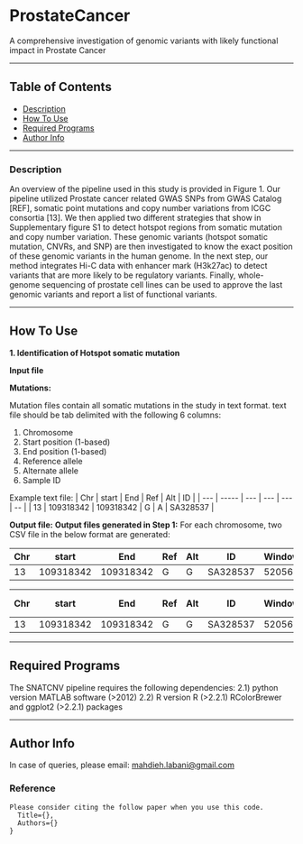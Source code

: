 # ProstateCancer
A comprehensive investigation of genomic variants with likely functional impact in Prostate Cancer

---

## Table of Contents

- [Description](#description)
- [How To Use](#how-to-use)
- [Required Programs](#required-programs)
- [Author Info](#author-info)

---

### Description
An overview of the pipeline used in this study is provided in Figure 1. Our pipeline utilized Prostate cancer related GWAS SNPs from GWAS Catalog [REF], somatic point mutations and copy number variations from ICGC consortia [13]. We then applied two different strategies that show in Supplementary figure S1 to detect hotspot regions from somatic mutation and copy number variation. These genomic variants (hotspot somatic mutation, CNVRs, and SNP) are then investigated to know the exact position of these genomic variants in the human genome. In the next step, our method integrates Hi-C data with enhancer mark (H3k27ac) to detect variants that are more likely to be regulatory variants. Finally, whole-genome sequencing of prostate cell lines can be used to approve the last genomic variants and report a list of functional variants.

---

## How To Use

**1. Identification of Hotspot somatic mutation**

**Input file**

**Mutations:**

Mutation files contain all somatic mutations in the study in text format. text file should be tab delimited with the following 6 columns:
 1. Chromosome
 2. Start position (1-based)
 3. End position (1-based)
 4. Reference allele
 5. Alternate allele
 6. Sample ID

Example text file:
| Chr | start | End | Ref | Alt | ID |
| --- | ----- | --- | --- | --- | -- | 
| 13 | 109318342 | 109318342	| G | A | SA328537 |

**Output file:**
**Output files generated in Step 1:**
For each chromosome, two CSV file in the below format are generated:

| Chr | start | End | Ref | Alt | ID | WindowNumber | #Sample |
| --- | ----- | --- | --- | --- | -- | ------------ | ------- |
| 13 | 109318342 | 109318342	| G | G | SA328537 | 5205635 | 1 |


| Chr | start | End | Ref | Alt | ID | WindowNumber | #Sample | P-value |
| --- | ----- | --- | --- | --- | -- | ------------ | ------- | ------- |
| 13 | 109318342 | 109318342	| G | G | SA328537 | 5205635 | 1 | 0.1 |


---

## Required Programs

The SNATCNV pipeline requires the following dependencies:
2.1) python version
MATLAB software (>2012)
2.2) R version
R (>2.2.1)
RColorBrewer and ggplot2 (>2.2.1) packages

---

## Author Info

In case of queries, please email: mahdieh.labani@gmail.com

### Reference
```
Please consider citing the follow paper when you use this code.
  Title={},
  Authors={}
}
```


